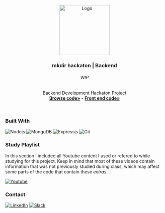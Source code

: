 <div id="top"></div>
<!-- PROJECT LOGO -->
<br />
<div align="center">
  <a href="https://github.com/NivaldoFarias/mkdir-hackaton-backend">
    <img src="https://github.com/NivaldoFarias/mkdir-hackaton-frontend/blob/main/src/assets/mkdir-hackaton-logo.png" alt="Logo" width="160">
  </a>

<h3 align="center">mkdir hackaton | Backend</h3>
  <h6 align="center">WIP</h6>
  <p align="center">
    Backend Development Hackaton Project 
    <br />
    <a href="https://github.com/NivaldoFarias/mkdir-hackaton-backend/tree/main/app.js"><strong>Browse code»</strong></a>
    -
    <a href="https://github.com/NivaldoFarias/mkdir-hackaton-frontend#readme"><strong>Front end code»</strong></a>
</div>

<br />

### Built With

![Nodejs](https://img.shields.io/badge/Node.js-43853D?style=for-the-badge&logo=node.js&logoColor=white)
![MongoDB](https://img.shields.io/badge/MongoDB-4EA94B?style=for-the-badge&logo=mongodb&logoColor=white)
![Expressjs](https://img.shields.io/badge/Express.js-404D59?style=for-the-badge&logo=express.js&logoColor=white)
![Git](https://img.shields.io/badge/git-%23F05033.svg?style=for-the-badge&logo=git&logoColor=white)

<!-- Study Playlist -->

### Study Playlist

In this section I included all Youtube content I used or refered to while studying for this project. Keep in mind that most of these videos contain information that was not previously studied during class, which may affect some parts of the code that contain these _extras_.

<a href="https://youtube.com/playlist?list=PLoZj33I2-ANTWqU331l3ZGlZV8I7rr5ZN">![Youtube](https://img.shields.io/badge/YouTube-FF0000?style=for-the-badge&logo=youtube&logoColor=white)</a>

<!-- CONTACT -->

### Contact

[![LinkedIn][linkedin-shield]][linkedin-url]
[![Slack][slack-shield]][slack-url]

<!-- ### Contributors -->

<!-- MARKDOWN LINKS & IMAGES -->

[linkedin-shield]: https://img.shields.io/badge/-LinkedIn-black.svg?style=for-the-badge&logo=linkedin&colorB=blue
[linkedin-url]: https://www.linkedin.com/in/nivaldofarias/
[slack-shield]: https://img.shields.io/badge/Slack-4A154B?style=for-the-badge&logo=slack&logoColor=white
[slack-url]: https://driventurmas.slack.com/team/U02T6V2D8D8/
